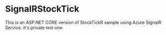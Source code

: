 # SignalRStockTick

This is an ASP.NET CORE version of StockTickR sample using Azure SignalR Service.
it's private test one.
